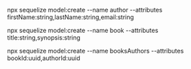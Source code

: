 npx sequelize model:create --name author --attributes firstName:string,lastName:string,email:string

npx sequelize model:create --name book --attributes title:string,synopsis:string

npx sequelize model:create --name booksAuthors --attributes bookId:uuid,authorId:uuid
